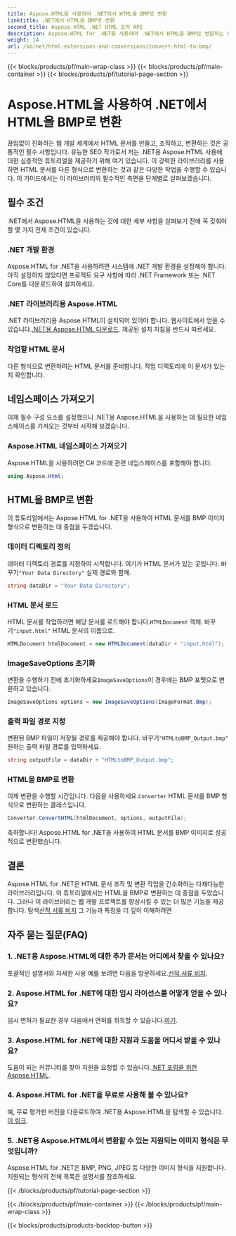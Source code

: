 ```yaml
---
title: Aspose.HTML을 사용하여 .NET에서 HTML을 BMP로 변환
linktitle: .NET에서 HTML을 BMP로 변환
second_title: Aspose.HTML .NET HTML 조작 API
description: Aspose.HTML for .NET을 사용하여 .NET에서 HTML을 BMP로 변환하는 방법을 알아보세요. Aspose.HTML for .NET을 활용하기 위한 웹 개발자를 위한 포괄적인 가이드.
weight: 14
url: /ko/net/html-extensions-and-conversions/convert-html-to-bmp/
---
```


{{< blocks/products/pf/main-wrap-class >}}
{{< blocks/products/pf/main-container >}}
{{< blocks/products/pf/tutorial-page-section >}}

# Aspose.HTML을 사용하여 .NET에서 HTML을 BMP로 변환

끊임없이 진화하는 웹 개발 세계에서 HTML 문서를 만들고, 조작하고, 변환하는 것은 공통적인 필수 사항입니다. 유능한 SEO 작가로서 저는 .NET용 Aspose.HTML 사용에 대한 심층적인 튜토리얼을 제공하기 위해 여기 있습니다. 이 강력한 라이브러리를 사용하면 HTML 문서를 다른 형식으로 변환하는 것과 같은 다양한 작업을 수행할 수 있습니다. 이 가이드에서는 이 라이브러리의 필수적인 측면을 단계별로 살펴보겠습니다.

## 필수 조건

.NET에서 Aspose.HTML을 사용하는 것에 대한 세부 사항을 살펴보기 전에 꼭 갖춰야 할 몇 가지 전제 조건이 있습니다.

### .NET 개발 환경

Aspose.HTML for .NET을 사용하려면 시스템에 .NET 개발 환경을 설정해야 합니다. 아직 설정하지 않았다면 프로젝트 요구 사항에 따라 .NET Framework 또는 .NET Core를 다운로드하여 설치하세요.

### .NET 라이브러리용 Aspose.HTML

 .NET 라이브러리용 Aspose.HTML이 설치되어 있어야 합니다. 웹사이트에서 얻을 수 있습니다.[.NET용 Aspose.HTML 다운로드](https://releases.aspose.com/html/net/). 제공된 설치 지침을 반드시 따르세요.

### 작업할 HTML 문서

다른 형식으로 변환하려는 HTML 문서를 준비합니다. 작업 디렉토리에 이 문서가 있는지 확인합니다.

## 네임스페이스 가져오기

이제 필수 구성 요소를 설정했으니 .NET용 Aspose.HTML을 사용하는 데 필요한 네임스페이스를 가져오는 것부터 시작해 보겠습니다.

### Aspose.HTML 네임스페이스 가져오기

Aspose.HTML을 사용하려면 C# 코드에 관련 네임스페이스를 포함해야 합니다.

```csharp
using Aspose.Html;
```

## HTML을 BMP로 변환

이 튜토리얼에서는 Aspose.HTML for .NET을 사용하여 HTML 문서를 BMP 이미지 형식으로 변환하는 데 중점을 두겠습니다.

### 데이터 디렉토리 정의

 데이터 디렉토리 경로를 지정하여 시작합니다. 여기가 HTML 문서가 있는 곳입니다. 바꾸기`"Your Data Directory"` 실제 경로와 함께.

```csharp
string dataDir = "Your Data Directory";
```

### HTML 문서 로드

 HTML 문서를 작업하려면 해당 문서를 로드해야 합니다.`HTMLDocument` 객체. 바꾸기`"input.html"` HTML 문서의 이름으로.

```csharp
HTMLDocument htmlDocument = new HTMLDocument(dataDir + "input.html");
```

### ImageSaveOptions 초기화

 변환을 수행하기 전에 초기화하세요`ImageSaveOptions`이 경우에는 BMP 포맷으로 변환하고 있습니다.

```csharp
ImageSaveOptions options = new ImageSaveOptions(ImageFormat.Bmp);
```

### 출력 파일 경로 지정

 변환된 BMP 파일이 저장될 경로를 제공해야 합니다. 바꾸기`"HTMLtoBMP_Output.bmp"` 원하는 출력 파일 경로를 입력하세요.

```csharp
string outputFile = dataDir + "HTMLtoBMP_Output.bmp";
```

### HTML을 BMP로 변환

 이제 변환을 수행할 시간입니다. 다음을 사용하세요.`Converter` HTML 문서를 BMP 형식으로 변환하는 클래스입니다.

```csharp
Converter.ConvertHTML(htmlDocument, options, outputFile);
```

축하합니다! Aspose.HTML for .NET을 사용하여 HTML 문서를 BMP 이미지로 성공적으로 변환했습니다.

## 결론

Aspose.HTML for .NET은 HTML 문서 조작 및 변환 작업을 간소화하는 다재다능한 라이브러리입니다. 이 튜토리얼에서는 HTML을 BMP로 변환하는 데 중점을 두었습니다. 그러나 이 라이브러리는 웹 개발 프로젝트를 향상시킬 수 있는 더 많은 기능을 제공합니다. 탐색[선적 서류 비치](https://reference.aspose.com/html/net/) 그 기능과 특징을 더 깊이 이해하려면

## 자주 묻는 질문(FAQ)

### 1. .NET용 Aspose.HTML에 대한 추가 문서는 어디에서 찾을 수 있나요?

 포괄적인 설명서와 자세한 사용 예를 보려면 다음을 방문하세요.[선적 서류 비치](https://reference.aspose.com/html/net/).

### 2. Aspose.HTML for .NET에 대한 임시 라이선스를 어떻게 얻을 수 있나요?

임시 면허가 필요한 경우 다음에서 면허를 취득할 수 있습니다.[여기](https://purchase.aspose.com/temporary-license/).

### 3. Aspose.HTML for .NET에 대한 지원과 도움을 어디서 받을 수 있나요?

 도움이 되는 커뮤니티를 찾아 지원을 요청할 수 있습니다.[.NET 포럼을 위한 Aspose.HTML](https://forum.aspose.com/).

### 4. Aspose.HTML for .NET을 무료로 사용해 볼 수 있나요?

 예, 무료 평가판 버전을 다운로드하여 .NET용 Aspose.HTML을 탐색할 수 있습니다.[이 링크](https://releases.aspose.com/).

### 5. .NET용 Aspose.HTML에서 변환할 수 있는 지원되는 이미지 형식은 무엇입니까?

Aspose.HTML for .NET은 BMP, PNG, JPEG 등 다양한 이미지 형식을 지원합니다. 지원되는 형식의 전체 목록은 설명서를 참조하세요.

{{< /blocks/products/pf/tutorial-page-section >}}

{{< /blocks/products/pf/main-container >}}
{{< /blocks/products/pf/main-wrap-class >}}

{{< blocks/products/products-backtop-button >}}
